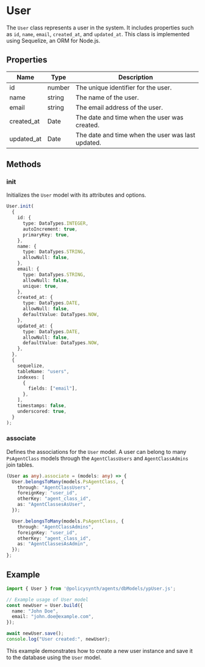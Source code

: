 # User

The `User` class represents a user in the system. It includes properties such as `id`, `name`, `email`, `created_at`, and `updated_at`. This class is implemented using Sequelize, an ORM for Node.js.

## Properties

| Name        | Type   | Description               |
|-------------|--------|---------------------------|
| id          | number | The unique identifier for the user. |
| name        | string | The name of the user.     |
| email       | string | The email address of the user. |
| created_at  | Date   | The date and time when the user was created. |
| updated_at  | Date   | The date and time when the user was last updated. |

## Methods

### init

Initializes the `User` model with its attributes and options.

```typescript
User.init(
  {
    id: {
      type: DataTypes.INTEGER,
      autoIncrement: true,
      primaryKey: true,
    },
    name: {
      type: DataTypes.STRING,
      allowNull: false,
    },
    email: {
      type: DataTypes.STRING,
      allowNull: false,
      unique: true,
    },
    created_at: {
      type: DataTypes.DATE,
      allowNull: false,
      defaultValue: DataTypes.NOW,
    },
    updated_at: {
      type: DataTypes.DATE,
      allowNull: false,
      defaultValue: DataTypes.NOW,
    },
  },
  {
    sequelize,
    tableName: "users",
    indexes: [
      {
        fields: ["email"],
      },
    ],
    timestamps: false,
    underscored: true,
  }
);
```

### associate

Defines the associations for the `User` model. A user can belong to many `PsAgentClass` models through the `AgentClassUsers` and `AgentClassAdmins` join tables.

```typescript
(User as any).associate = (models: any) => {
  User.belongsToMany(models.PsAgentClass, {
    through: "AgentClassUsers",
    foreignKey: "user_id",
    otherKey: "agent_class_id",
    as: "AgentClassesAsUser",
  });

  User.belongsToMany(models.PsAgentClass, {
    through: "AgentClassAdmins",
    foreignKey: "user_id",
    otherKey: "agent_class_id",
    as: "AgentClassesAsAdmin",
  });
};
```

## Example

```typescript
import { User } from '@policysynth/agents/dbModels/ypUser.js';

// Example usage of User model
const newUser = User.build({
  name: "John Doe",
  email: "john.doe@example.com",
});

await newUser.save();
console.log("User created:", newUser);
```

This example demonstrates how to create a new user instance and save it to the database using the `User` model.